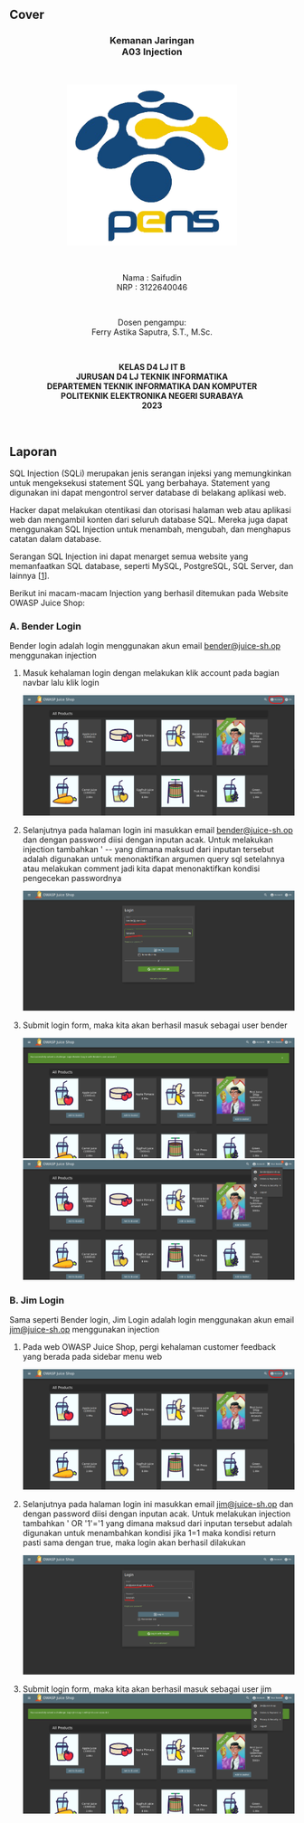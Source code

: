 ## Cover

<h3 align="center">
    <b>Kemanan Jaringan</b><br>
    A03 Injection
</h3>
<br>
<p align="center">
  <img src="../../public/logo_pens.png" alt="logo pens" width="300">
</p>
<br>
<p align="center">
    Nama : Saifudin <br>
    NRP : 3122640046
</p>
<br>
<p align="center">
    Dosen pengampu:<br>
    Ferry Astika Saputra, S.T., M.Sc.
</p>
<br>
<p align="center">
    <b>
        KELAS D4 LJ IT B <br>
        JURUSAN D4 LJ TEKNIK INFORMATIKA <br>
        DEPARTEMEN TEKNIK INFORMATIKA DAN KOMPUTER <br> 
        POLITEKNIK ELEKTRONIKA NEGERI SURABAYA <br>
        2023
    </b>
</p>
<br>


## Laporan

SQL Injection (SQLi) merupakan jenis serangan injeksi yang memungkinkan untuk mengeksekusi statement SQL yang berbahaya. Statement yang digunakan ini dapat mengontrol server database di belakang aplikasi web.

Hacker dapat melakukan otentikasi dan otorisasi halaman web atau aplikasi web dan mengambil konten dari seluruh database SQL. Mereka juga dapat menggunakan SQL Injection untuk menambah, mengubah, dan menghapus catatan dalam database.

Serangan SQL Injection ini dapat menarget semua website yang memanfaatkan SQL database, seperti MySQL, PostgreSQL, SQL Server, dan lainnya [[1](https://dqlab.id/kenali-sql-injection-dan-pencegahannya-sebelum-terlambat)].

Berikut ini macam-macam Injection yang berhasil ditemukan pada Website OWASP Juice Shop:


### A. Bender Login

Bender login adalah login menggunakan akun email bender@juice-sh.op menggunakan injection

1. Masuk kehalaman login dengan melakukan klik account pada bagian navbar lalu klik login

    ![Screenshot](images/1.png)

2. Selanjutnya pada halaman login ini masukkan email bender@juice-sh.op dan dengan password diisi dengan inputan acak. Untuk melakukan injection tambahkan ' -- yang dimana maksud dari inputan tersebut adalah digunakan untuk menonaktifkan argumen query sql setelahnya atau melakukan comment jadi kita dapat menonaktifkan kondisi pengecekan passwordnya

    ![Screenshot](images/2.png)

3. Submit login form, maka kita akan berhasil masuk sebagai user bender

    ![Screenshot](images/3.png)
    ![Screenshot](images/4.png)


### B. Jim Login

Sama seperti Bender login, Jim Login adalah login menggunakan akun email jim@juice-sh.op menggunakan injection

1. Pada web OWASP Juice Shop, pergi kehalaman customer feedback yang berada pada sidebar menu web

    ![Screenshot](images/1.png)

2. Selanjutnya pada halaman login ini masukkan email jim@juice-sh.op dan dengan password diisi dengan inputan acak. Untuk melakukan injection tambahkan ' OR '1'='1 yang dimana maksud dari inputan tersebut adalah digunakan untuk menambahkan kondisi jika 1=1 maka kondisi return pasti sama dengan true, maka login akan berhasil dilakukan

    ![Screenshot](images/5.png)

3. Submit login form, maka kita akan berhasil masuk sebagai user jim
    ![Screenshot](images/6.png)

